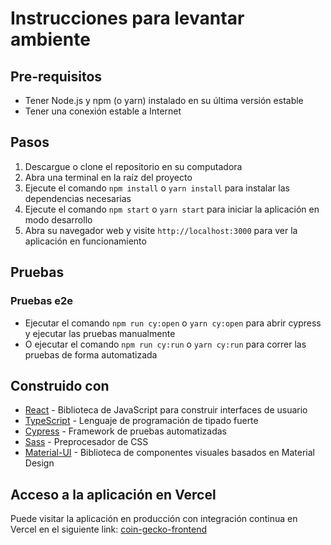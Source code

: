 # Instrucciones para levantar ambiente

## Pre-requisitos
- Tener Node.js y npm (o yarn) instalado en su última versión estable
- Tener una conexión estable a Internet

## Pasos
1. Descargue o clone el repositorio en su computadora
2. Abra una terminal en la raíz del proyecto
3. Ejecute el comando `npm install` o `yarn install` para instalar las dependencias necesarias
4. Ejecute el comando `npm start` o `yarn start` para iniciar la aplicación en modo desarrollo
5. Abra su navegador web y visite `http://localhost:3000` para ver la aplicación en funcionamiento

## Pruebas

### Pruebas e2e
- Ejecutar el comando `npm run cy:open` o `yarn cy:open` para abrir cypress y ejecutar las pruebas manualmente
- O ejecutar el comando `npm run cy:run` o `yarn cy:run` para correr las pruebas de forma automatizada

## Construido con
- [React](https://es.reactjs.org/) - Biblioteca de JavaScript para construir interfaces de usuario
- [TypeScript](https://www.typescriptlang.org/) - Lenguaje de programación de tipado fuerte
- [Cypress](https://www.cypress.io/) - Framework de pruebas automatizadas
- [Sass](https://sass-lang.com/) - Preprocesador de CSS
- [Material-UI](https://mui.com/) - Biblioteca de componentes visuales basados en Material Design

## Acceso a la aplicación en Vercel

Puede visitar la aplicación en producción con integración continua en Vercel en el siguiente link: [coin-gecko-frontend](https://coin-gecko-frontend.vercel.app/)